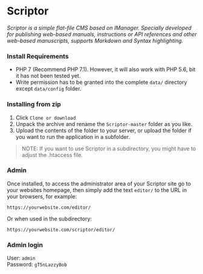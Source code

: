 # Scriptor

_Scriptor is a simple flat-file CMS based on IManager. Specially developed for publishing web-based manuals, instructions or API references and other web-based manuscripts, supports Markdown and Syntax highlighting._


### Install Requirements
- PHP 7 (Recommend PHP 7.1). However, it will also work with PHP 5.6, bit it has not been tested yet.
- Write permission has to be granted into the complete `data/` directory except `data/config` folder.

### Installing from zip
1. Click `Clone or download`
2. Unpack the archive and rename the `Scriptor-master` folder as you like.
3. Upload the contents of the folder to your server, or upload the folder if you want to run the application in a subfolder.

> NOTE: If you want to use Scriptor in a subdirectory, you might have to adjust the .htaccess file.

### Admin
Once installed, to access the administrator area of your Scriptor site go to your websites homepage, then simply add the text `editor/` to the URL in your browsers, for example: 
```
https://yourwebsite.com/editor/
```

Or when used in the subdirectory: 
```
https://yourwebsite.com/scriptor/editor/
```

### Admin login  
User: `admin`   
Password: `gT5nLazzyBob`

